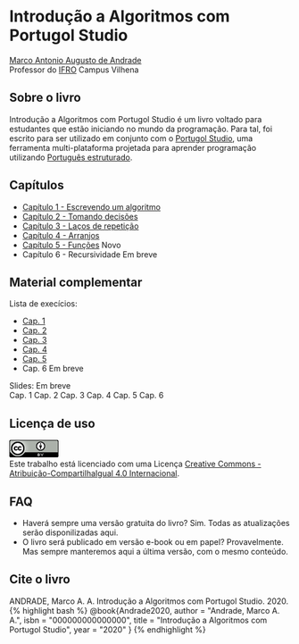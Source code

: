 # Introdução a Algoritmos com Portugol Studio

[Marco Antonio Augusto de Andrade](https://marcoandra.de)  
Professor do [IFRO](https://www.ifro.edu.br) Campus Vilhena

## Sobre o livro
Introdução a Algoritmos com Portugol Studio é um livro voltado para estudantes que estão iniciando no mundo da programação. Para tal, foi escrito para ser utilizado em conjunto com o [Portugol Studio](http://lite.acad.univali.br/portugol/), uma ferramenta multi-plataforma projetada para aprender programação utilizando [Português estruturado](https://pt.wikipedia.org/wiki/Portugol).

## Capítulos
* [Capítulo 1 - Escrevendo um algoritmo](cap1.html)
* [Capítulo 2 - Tomando decisões](cap2.html)
* [Capítulo 3 - Laços de repetição](cap3.html)
* [Capítulo 4 - Arranjos](cap4.html)
* [Capítulo 5 - Funções](cap5.html) <span class="badge badge-warning">Novo</span>
* Capítulo 6 - Recursividade <span class="badge badge-info">Em breve</span>

## Material complementar
Lista de execícios: 
* [Cap. 1](cap1-exercicios.html)
* [Cap. 2](cap2-exercicios.html)
* [Cap. 3](cap3-exercicios.html)
* [Cap. 4](cap4-exercicios.html)
* [Cap. 5](cap5-exercicios.html)
* Cap. 6 <span class="badge badge-info">Em breve</span>

Slides: <span class="badge badge-info">Em breve</span>  
Cap. 1 Cap. 2 Cap. 3 Cap. 4 Cap. 5 Cap. 6

## Licença de uso
<a rel="license" href="http://creativecommons.org/licenses/by-sa/4.0/"><img alt="Licença Creative Commons" style="border-width:0" src="assets/images/cc.png" /></a><br />Este trabalho está licenciado com uma Licença <a rel="license" href="http://creativecommons.org/licenses/by-sa/4.0/">Creative Commons - Atribuição-CompartilhaIgual 4.0 Internacional</a>.

## FAQ
* Haverá sempre uma versão gratuita do livro? Sim. Todas as atualizações serão disponilizadas aqui.
* O livro será publicado em versão e-book ou em papel? Provavelmente. Mas sempre manteremos aqui a última versão, com o mesmo conteúdo.

## Cite o livro
ANDRADE, Marco A. A. Introdução a Algoritmos com Portugol Studio. 2020.  
{% highlight bash %}
@book{Andrade2020,
author = "Andrade, Marco A. A.",
isbn = "000000000000000",
title = "Introdução a Algoritmos com Portugol Studio",
year = "2020"
}
{% endhighlight %}
